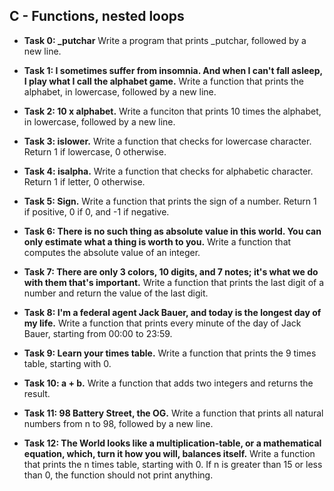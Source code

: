 ## C - Functions, nested loops

- **Task 0: \_putchar** Write a program that prints \_putchar, followed by a new line.
- **Task 1: I sometimes suffer from insomnia. And when I can't fall asleep, I play what I call the alphabet game.** Write a function that prints the alphabet, in lowercase, followed by a new line.
- **Task 2: 10 x alphabet.** Write a funciton that prints 10 times the alphabet, in lowercase, followed by a new line.
- **Task 3: islower.** Write a function that checks for lowercase character. Return 1 if lowercase, 0 otherwise.
- **Task 4: isalpha.** Write a function that checks for alphabetic character. Return 1 if letter, 0 otherwise.
- **Task 5: Sign.** Write a function that prints the sign of a number. Return 1 if positive, 0 if 0, and -1 if negative.
- **Task 6: There is no such thing as absolute value in this world. You can only estimate what a thing is worth to you.** Write a function that computes the absolute value of an integer.
- **Task 7: There are only 3 colors, 10 digits, and 7 notes; it's what we do with them that's important.** Write a function that prints the last digit of a number and return the value of the last digit.
- **Task 8: I'm a federal agent Jack Bauer, and today is the longest day of my life.** Write a function that prints every minute of the day of Jack Bauer, starting from 00:00 to 23:59.
- **Task 9: Learn your times table.** Write a function that prints the 9 times table, starting with 0.
- **Task 10: a + b.** Write a function that adds two integers and returns the result.
- **Task 11: 98 Battery Street, the OG.** Write a function that  prints all natural numbers from n to 98, followed by a new line.

- **Task 12: The World looks like a multiplication-table, or a mathematical equation, which, turn it how you will, balances itself.** Write a function that prints the n times table, starting with 0. If n is greater than 15 or less than 0, the function should not print anything.
